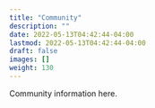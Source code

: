 ```yaml
---
title: "Community"
description: ""
date: 2022-05-13T04:42:44-04:00
lastmod: 2022-05-13T04:42:44-04:00
draft: false
images: []
weight: 130
---
```


Community information here.
